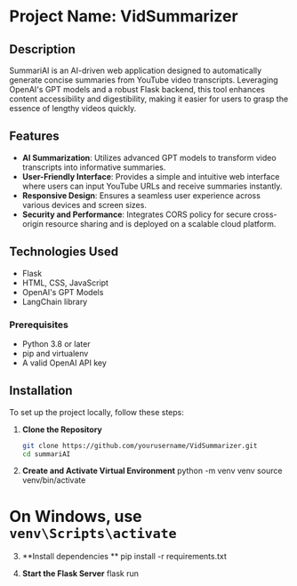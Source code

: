

# Project Name:  VidSummarizer

## Description
SummariAI is an AI-driven web application designed to automatically generate concise summaries from YouTube video transcripts. Leveraging OpenAI's GPT models and a robust Flask backend, this tool enhances content accessibility and digestibility, making it easier for users to grasp the essence of lengthy videos quickly.

## Features
- **AI Summarization**: Utilizes advanced GPT models to transform video transcripts into informative summaries.
- **User-Friendly Interface**: Provides a simple and intuitive web interface where users can input YouTube URLs and receive summaries instantly.
- **Responsive Design**: Ensures a seamless user experience across various devices and screen sizes.
- **Security and Performance**: Integrates CORS policy for secure cross-origin resource sharing and is deployed on a scalable cloud platform.

## Technologies Used
- Flask
- HTML, CSS, JavaScript
- OpenAI's GPT Models
- LangChain library

### Prerequisites
- Python 3.8 or later
- pip and virtualenv
- A valid OpenAI API key


## Installation
To set up the project locally, follow these steps:

1. **Clone the Repository**
   ```bash
   git clone https://github.com/yourusername/VidSummarizer.git
   cd summariAI
   
2. **Create and Activate Virtual Environment**
python -m venv venv
source venv/bin/activate
# On Windows, use `venv\Scripts\activate`

3. **Install dependencies **
pip install -r requirements.txt

4. **Start the Flask Server**
flask run



